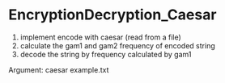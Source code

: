 # EncryptionDecryption_Caesar

1. implement encode with caesar (read from a file)
2. calculate the gam1 and gam2 frequency of encoded string
3. decode the string by frequency calculated by gam1

Argument: caesar example.txt
